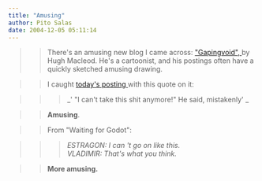 ```yaml
---
title: "Amusing"
author: Pito Salas
date: 2004-12-05 05:11:14
---
```


>>

>> There's an amusing new blog I came across: ["Gapingvoid",
](<http://www.gapingvoid.com/>)by Hugh Macleod. He's a cartoonist, and his
postings often have a quickly sketched amusing drawing.

>>

>> I caught [today's posting
](<http://www.gapingvoid.com/Moveable_Type/archives/001151.html>)with this
quote on it:

>>

>>> _' "I can't take this shit anymore!" He said, mistakenly' _

>>

>> **Amusing**.

>>

>> From "Waiting for Godot":

>>

>>> _ESTRAGON: I can 't go on like this.  
> VLADIMIR: That's what you think._
>>

>> **More amusing.**


